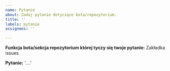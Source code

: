 ```yaml
---
name: Pytanie
about: Zadaj pytanie dotyczące bota/repozytorium.
title: ''
labels: pytanie
assignees: ''

---
```


**Funkcja bota/sekcja repozytorium której tyczy się twoje pytanie:**
Zakładka issues

**Pytanie:**
'....'
